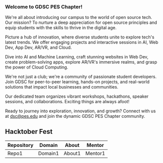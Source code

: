 ### Welcome to GDSC PES Chapter!
We're all about introducing our campus to the world of open source tech. Our mission? To nurture a deep appreciation for open source principles and equip students with the skills to thrive in the digital age.

Picture a hub of innovation, where diverse students unite to explore tech's latest trends. We offer engaging projects and interactive sessions in AI, Web Dev, App Dev, AR/VR, and Cloud.

Dive into AI and Machine Learning, craft stunning websites in Web Dev, create problem-solving apps, explore AR/VR's immersive realms, and grasp the power of Cloud Computing.

We're not just a club; we're a community of passionate student developers. Join GDSC for peer-to-peer learning, hands-on projects, and real-world solutions that impact local businesses and communities.

Our dedicated team organizes vibrant workshops, hackathons, speaker sessions, and collaborations. Exciting things are always afoot!

Ready to journey into exploration, innovation, and growth? Connect with us at dsc@pes.edu and join the dynamic GDSC PES Chapter community.


## Hacktober Fest

| Repository  | Domain  | About  | Mentor  |
|-------------|---------|--------|---------|
| Repo1       | Domain1 | About1 | Mentor1 |

